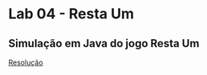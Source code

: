 # Lab 04 - Resta Um

## Simulação em Java do jogo Resta Um

[Resolução](src/pt/c02oo/s03relacionamento/s04restaum/)
